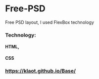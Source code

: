 # Free-PSD

Free PSD layout, I used FlexBox technology

### Technology:
#### HTML,
#### CSS

### https://klaot.github.io/Base/
